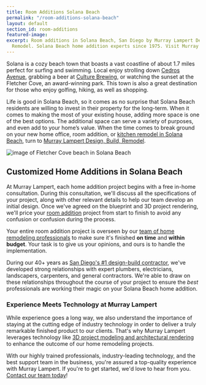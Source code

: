 ```yaml
---
title: Room Additions Solana Beach
permalink: "/room-additions-solana-beach"
layout: default
section_id: room-additions
featured-image:
excerpt: Room additions in Solana Beach, San Diego by Murray Lampert Design, Build,
  Remodel. Solana Beach home addition experts since 1975. Visit Murray Lampert today!
---
```


Solana is a cozy beach town that boasts a vast coastline of about 1.7 miles perfect for surfing and swimming. Local enjoy strolling down [Cedros Avenue](http://www.cedrosavenue.com/), grabbing a beer at [Culture Brewing](https://culturebrewingco.com/solana-beach/), or watching the sunset at the Fletcher Cove, an award-winning park. This town is also a great destination for those who enjoy golfing, hiking, as well as shopping.

Life is good in Solana Beach, so it comes as no surprise that Solana Beach residents are willing to invest in their property for the long-term. When it comes to making the most of your existing house, adding more space is one of the best options. The additional space can serve a variety of purposes, and even add to your home’s value. When the time comes to break ground on your new home office, room addition, or [kitchen remodel in Solana Beach](/kitchen-remodeling-solana-beach), turn to [Murray Lampert Design, Build, Remodel](/).

![image of Fletcher Cove beach in Solana Beach](http://www.rcrealtysd.com/wp-content/uploads/Solana-Beach-Real-Estate.jpg "Fletcher Cove in Solana Beach")

## Customized Home Additions in Solana Beach

At Murray Lampert, each home addition project begins with a free in-home consultation. During this consultation, we'll discuss all the specifications of your project, along with other relevant details to help our team develop an initial design. Once we've agreed on the blueprint and 3D project rendering, we'll price your [room addition](/san-diego-room-additions) project from start to finish to avoid any confusion or confusion during the process.

Your entire room addition project is overseen by our [team of home remodeling professionals](/about-murray-lampert-design-build-remodel#team-members) to make sure it's finished **on time** and **within budget**. Your task is to give us your opinions, and ours is to handle the implementation.

During our 40+ years as [San Diego's #1 design-build contractor](/san-diego-design-build-contractors), we've developed strong relationships with expert plumbers, electricians, landscapers, carpenters, and general contractors. We're able to draw on these relationships throughout the course of your project to ensure the _best_ professionals are working their magic on your Solana Beach home addition.

### Experience Meets Technology at Murray Lampert

While experience goes a long way, we also understand the importance of staying at the cutting edge of industry technology in order to deliver a truly remarkable finished product to our clients. That's why Murray Lampert leverages technology like [3D project modeling and architectural rendering](/3d-architectural-rendering-services) to enhance the outcome of our home remodeling projects.

With our highly trained professionals, industry-leading technology, and the best support team in the business, you're assured a top-quality experience with Murray Lampert. If you're to get started, we'd love to hear from you. [Contact our team today](#quick-contact)!
